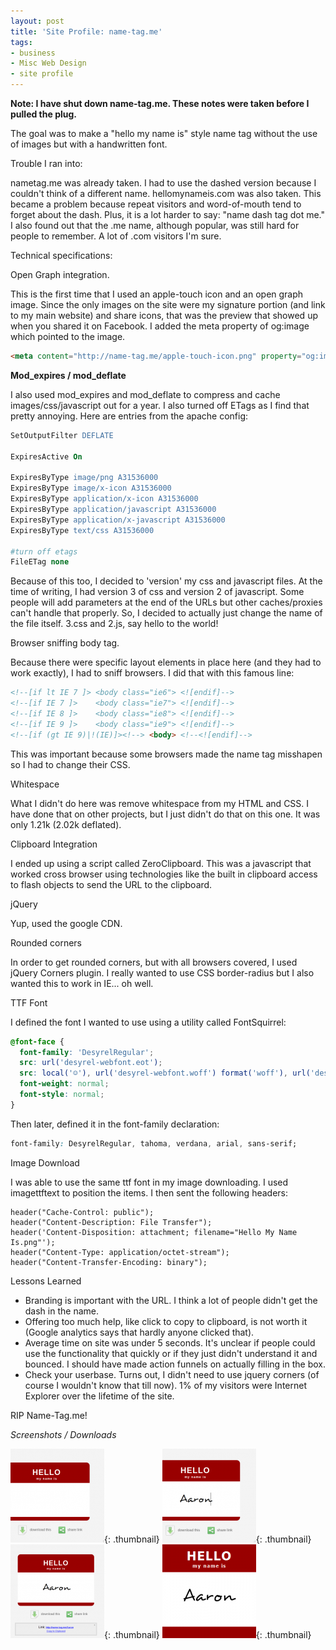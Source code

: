 ```yaml
---
layout: post
title: 'Site Profile: name-tag.me'
tags:
- business
- Misc Web Design
- site profile
---
```

**Note: I have shut down name-tag.me.  These notes were taken before I pulled the plug.**

The goal was to make a "hello my name is" style name tag without the use of images but with a handwritten font.  

Trouble I ran into:

nametag.me was already taken.  I had to use the dashed version because I couldn't think of a different name.  hellomynameis.com was also taken.  This became a problem because repeat visitors and word-of-mouth tend to forget about the dash.  Plus, it is a lot harder to say: "name dash tag dot me."  I also found out that the .me name, although popular, was still hard for people to remember.  A lot of .com visitors I'm sure.

Technical specifications:

Open Graph integration.

This is the first time that I used an apple-touch icon and an open graph image.  Since the only images on the site were my signature portion (and link to my main website) and share icons, that was the preview that showed up when you shared it on Facebook.  I added the meta property of og:image which pointed to the image.

```html
<meta content="http://name-tag.me/apple-touch-icon.png" property="og:image">
```

**Mod_expires / mod_deflate**

I also used mod_expires and mod_deflate to compress and cache images/css/javascript out for a year.  I also turned off ETags as I find that pretty annoying.  Here are entries from the apache config:
    
```apache
SetOutputFilter DEFLATE

ExpiresActive On

ExpiresByType image/png A31536000
ExpiresByType image/x-icon A31536000
ExpiresByType application/x-icon A31536000
ExpiresByType application/javascript A31536000
ExpiresByType application/x-javascript A31536000
ExpiresByType text/css A31536000

#turn off etags
FileETag none
```
    
Because of this too, I decided to 'version' my css and javascript files.  At the time of writing, I had version 3 of css and version 2 of javascript.  Some people will add parameters at the end of the URLs but other caches/proxies can't handle that properly.  So, I decided to actually just change the name of the file itself.  3.css and 2.js, say hello to the world!

Browser sniffing body tag.  

Because there were specific layout elements in place here (and they had to work exactly), I had to sniff browsers.  I did that with this famous line:

```html
<!--[if lt IE 7 ]> <body class="ie6"> <![endif]-->
<!--[if IE 7 ]>    <body class="ie7"> <![endif]-->
<!--[if IE 8 ]>    <body class="ie8"> <![endif]-->
<!--[if IE 9 ]>    <body class="ie9"> <![endif]-->
<!--[if (gt IE 9)|!(IE)]><!--> <body> <!--<![endif]-->
```

This was important because some browsers made the name tag misshapen so I had to change their CSS.

Whitespace

What I didn't do here was remove whitespace from my HTML and CSS.  I have done that on other projects, but I just didn't do that on this one.  It was only 1.21k (2.02k deflated).

Clipboard Integration

I ended up using a script called ZeroClipboard.  This was a javascript that worked cross browser using technologies like the built in clipboard access to flash objects to send the URL to the clipboard.

jQuery

Yup, used the google CDN.

Rounded corners

In order to get rounded corners, but with all browsers covered, I used jQuery Corners plugin.  I really wanted to use CSS border-radius but I also wanted this to work in IE... oh well.

TTF Font

I defined the font I wanted to use using a utility called FontSquirrel:

```css
@font-face {
  font-family: 'DesyrelRegular';
  src: url('desyrel-webfont.eot');
  src: local('☺'), url('desyrel-webfont.woff') format('woff'), url('desyrel-webfont.ttf') format('truetype'), url('desyrel-webfont.svg#webfontOicIDNk6') format('svg');
  font-weight: normal;
  font-style: normal;
}
```
    
Then later, defined it in the font-family declaration:

```css
font-family: DesyrelRegular, tahoma, verdana, arial, sans-serif;
```

Image Download

I was able to use the same ttf font in my image downloading.  I used imagettftext to position the items.  I then sent the following headers:

```php?start_inline=1
header("Cache-Control: public");
header("Content-Description: File Transfer");
header('Content-Disposition: attachment; filename="Hello My Name Is.png"');
header("Content-Type: application/octet-stream");
header("Content-Transfer-Encoding: binary");
```

Lessons Learned

- Branding is important with the URL.  I think a lot of people didn't get the dash in the name.
- Offering too much help, like click to copy to clipboard, is not worth it (Google analytics says that hardly anyone clicked that).
- Average time on site was under 5 seconds.  It's unclear if people could use the functionality that quickly or if they just didn't understand it and bounced.  I should have made action funnels on actually filling in the box.
- Check your userbase.  Turns out, I didn't need to use jquery corners (of course I wouldn't know that till now).  1% of my visitors were Internet Explorer over the lifetime of the site.

RIP Name-Tag.me!

_Screenshots / Downloads_

[![](/uploads/2012/Screenshot-at-2012-03-14-150408-150x150.png)](/uploads/2012/Screenshot-at-2012-03-14-150408.png){: .thumbnail}
[![](/uploads/2012/Screenshot-at-2012-03-14-150425-150x150.png)](/uploads/2012/Screenshot-at-2012-03-14-150425.png){: .thumbnail}
[![](/uploads/2012/Screenshot-at-2012-03-14-150450-150x150.png)](/uploads/2012/Screenshot-at-2012-03-14-150450.png){: .thumbnail}
[![](/uploads/2012/Hello-My-Name-Is-Aaron-150x150.png)](/uploads/2012/Hello-My-Name-Is-Aaron.png){: .thumbnail}
